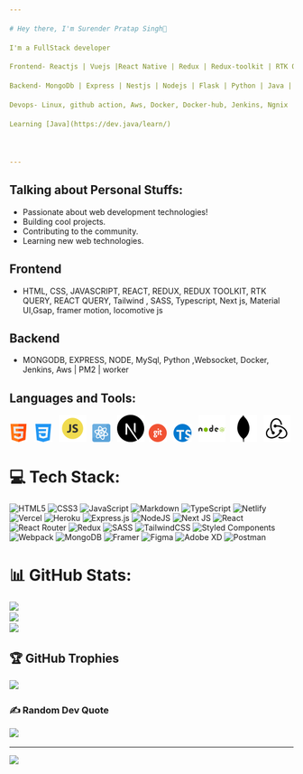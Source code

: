 ```yaml
---

# Hey there, I'm Surender Pratap Singh👋

I'm a FullStack developer 

Frontend- Reactjs | Vuejs |React Native | Redux | Redux-toolkit | RTK Query | React query | Redux-Saga | Nextjs | Type-Script | Socket.io.client 

Backend- MongoDb | Express | Nestjs | Nodejs | Flask | Python | Java | Spring Boot | socket.io | MySql | Postgresql | Redis | Docker | Prisma | microservices | rabbitmq | kafka

Devops- Linux, github action, Aws, Docker, Docker-hub, Jenkins, Ngnix

Learning [Java](https://dev.java/learn/)



---
```


## Talking about Personal Stuffs:
- Passionate about web development technologies!
- Building cool projects.
- Contributing to the community.
- Learning new web technologies.

## Frontend
- HTML, CSS, JAVASCRIPT, REACT, REDUX, REDUX TOOLKIT, RTK QUERY, REACT QUERY, Tailwind , SASS, Typescript, Next js, Material UI,Gsap, framer motion, locomotive js

## Backend
- MONGODB, EXPRESS, NODE, MySql, Python ,Websocket, Docker, Jenkins, Aws | PM2 | worker 

## Languages and Tools:
![html](./html.png) &nbsp;      ![css](./css-3.png) &nbsp;        ![javascript](./js.png) &nbsp;     ![react js](./physics.png)  &nbsp;    ![Next js](./next.png)&nbsp; ![git](./git.png) &nbsp;     ![typescript](./typescript.png) &nbsp;    ![node js](./node.png)&nbsp;     ![mongo db](./md.png)  &nbsp;       ![redux](./redux.png)


# 💻 Tech Stack:
![HTML5](https://img.shields.io/badge/html5-%23E34F26.svg?style=flat-square&logo=html5&logoColor=white) ![CSS3](https://img.shields.io/badge/css3-%231572B6.svg?style=flat-square&logo=css3&logoColor=white) ![JavaScript](https://img.shields.io/badge/javascript-%23323330.svg?style=flat-square&logo=javascript&logoColor=%23F7DF1E) ![Markdown](https://img.shields.io/badge/markdown-%23000000.svg?style=flat-square&logo=markdown&logoColor=white) ![TypeScript](https://img.shields.io/badge/typescript-%23007ACC.svg?style=flat-square&logo=typescript&logoColor=white) ![Netlify](https://img.shields.io/badge/netlify-%23000000.svg?style=flat-square&logo=netlify&logoColor=#00C7B7) ![Vercel](https://img.shields.io/badge/vercel-%23000000.svg?style=flat-square&logo=vercel&logoColor=white) ![Heroku](https://img.shields.io/badge/heroku-%23430098.svg?style=flat-square&logo=heroku&logoColor=white) ![Express.js](https://img.shields.io/badge/express.js-%23404d59.svg?style=flat-square&logo=express&logoColor=%2361DAFB) ![NodeJS](https://img.shields.io/badge/node.js-6DA55F?style=flat-square&logo=node.js&logoColor=white) ![Next JS](https://img.shields.io/badge/Next-black?style=flat-square&logo=next.js&logoColor=white) ![React](https://img.shields.io/badge/react-%2320232a.svg?style=flat-square&logo=react&logoColor=%2361DAFB) ![React Router](https://img.shields.io/badge/React_Router-CA4245?style=flat-square&logo=react-router&logoColor=white) ![Redux](https://img.shields.io/badge/redux-%23593d88.svg?style=flat-square&logo=redux&logoColor=white) ![SASS](https://img.shields.io/badge/SASS-hotpink.svg?style=flat-square&logo=SASS&logoColor=white) ![TailwindCSS](https://img.shields.io/badge/tailwindcss-%2338B2AC.svg?style=flat-square&logo=tailwind-css&logoColor=white) ![Styled Components](https://img.shields.io/badge/styled--components-DB7093?style=flat-square&logo=styled-components&logoColor=white) ![Webpack](https://img.shields.io/badge/webpack-%238DD6F9.svg?style=flat-square&logo=webpack&logoColor=black) ![MongoDB](https://img.shields.io/badge/MongoDB-%234ea94b.svg?style=flat-square&logo=mongodb&logoColor=white) ![Framer](https://img.shields.io/badge/Framer-black?style=flat-square&logo=framer&logoColor=blue) 	![Figma](https://img.shields.io/badge/figma-%23F24E1E.svg?style=flat-square&logo=figma&logoColor=white) ![Adobe XD](https://img.shields.io/badge/Adobe%20XD-470137?style=flat-square&logo=Adobe%20XD&logoColor=#FF61F6) ![Postman](https://img.shields.io/badge/Postman-FF6C37?style=flat-square&logo=postman&logoColor=white)
# 📊 GitHub Stats:
![](https://github-readme-stats.vercel.app/api?username=Surender0905&theme=dark&hide_border=true&include_all_commits=true&count_private=false)<br/>
![](https://github-readme-streak-stats.herokuapp.com/?user=Surender0905&theme=dark&hide_border=true)<br/>
![](https://github-readme-stats.vercel.app/api/top-langs/?username=Surender0905&theme=dark&hide_border=true&include_all_commits=true&count_private=false&layout=compact)

## 🏆 GitHub Trophies
![](https://github-profile-trophy.vercel.app/?username=Surender0905&theme=dark_dimmed&no-frame=false&no-bg=true&margin-w=4)

### ✍️ Random Dev Quote
![](https://quotes-github-readme.vercel.app/api?type=horizontal&theme=radical)

---
![](https://visitcount.itsvg.in/api?id=Surender0905&icon=0&color=0)


 

  

   

   

